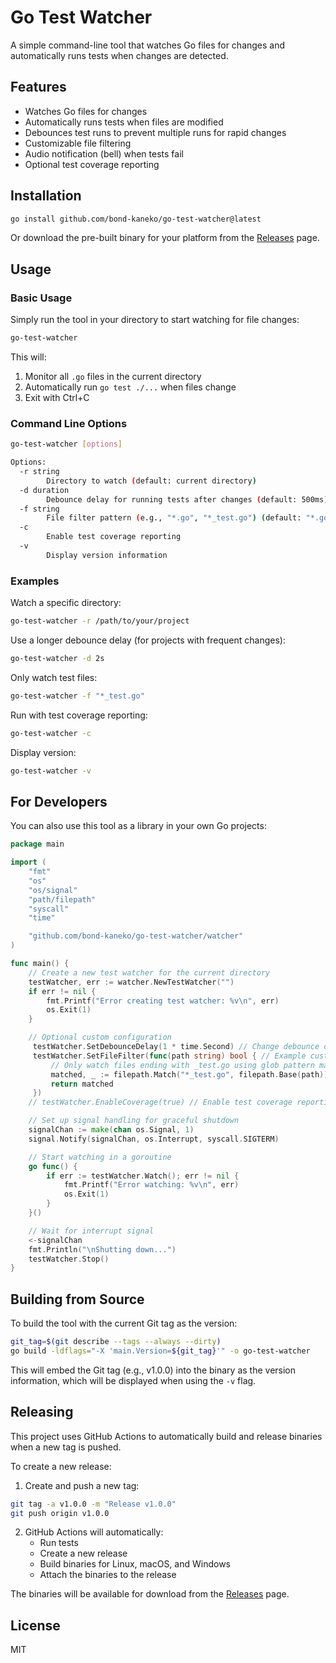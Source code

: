 # Go Test Watcher

A simple command-line tool that watches Go files for changes and automatically runs tests when changes are detected.

## Features

- Watches Go files for changes
- Automatically runs tests when files are modified
- Debounces test runs to prevent multiple runs for rapid changes
- Customizable file filtering
- Audio notification (bell) when tests fail
- Optional test coverage reporting

## Installation

```bash
go install github.com/bond-kaneko/go-test-watcher@latest
```

Or download the pre-built binary for your platform from the [Releases](https://github.com/bond-kaneko/go-test-watcher/releases) page.

## Usage

### Basic Usage

Simply run the tool in your directory to start watching for file changes:

```bash
go-test-watcher
```

This will:
1. Monitor all `.go` files in the current directory
2. Automatically run `go test ./...` when files change
3. Exit with Ctrl+C

### Command Line Options

```bash
go-test-watcher [options]

Options:
  -r string
        Directory to watch (default: current directory)
  -d duration
        Debounce delay for running tests after changes (default: 500ms)
  -f string
        File filter pattern (e.g., "*.go", "*_test.go") (default: "*.go")
  -c
        Enable test coverage reporting
  -v
        Display version information
```

### Examples

Watch a specific directory:
```bash
go-test-watcher -r /path/to/your/project
```

Use a longer debounce delay (for projects with frequent changes):
```bash
go-test-watcher -d 2s
```

Only watch test files:
```bash
go-test-watcher -f "*_test.go"
```

Run with test coverage reporting:
```bash
go-test-watcher -c
```

Display version:
```bash
go-test-watcher -v
```

## For Developers

You can also use this tool as a library in your own Go projects:

```go
package main

import (
	"fmt"
	"os"
	"os/signal"
	"path/filepath"
	"syscall"
	"time"

	"github.com/bond-kaneko/go-test-watcher/watcher"
)

func main() {
	// Create a new test watcher for the current directory
	testWatcher, err := watcher.NewTestWatcher("")
	if err != nil {
		fmt.Printf("Error creating test watcher: %v\n", err)
		os.Exit(1)
	}

	// Optional custom configuration
	 testWatcher.SetDebounceDelay(1 * time.Second) // Change debounce delay
	 testWatcher.SetFileFilter(func(path string) bool { // Example custom filter
	     // Only watch files ending with _test.go using glob pattern matching
	     matched, _ := filepath.Match("*_test.go", filepath.Base(path))
	     return matched
	 })
	// testWatcher.EnableCoverage(true) // Enable test coverage reporting

	// Set up signal handling for graceful shutdown
	signalChan := make(chan os.Signal, 1)
	signal.Notify(signalChan, os.Interrupt, syscall.SIGTERM)

	// Start watching in a goroutine
	go func() {
		if err := testWatcher.Watch(); err != nil {
			fmt.Printf("Error watching: %v\n", err)
			os.Exit(1)
		}
	}()

	// Wait for interrupt signal
	<-signalChan
	fmt.Println("\nShutting down...")
	testWatcher.Stop()
}
```

## Building from Source

To build the tool with the current Git tag as the version:

```bash
git_tag=$(git describe --tags --always --dirty)
go build -ldflags="-X 'main.Version=${git_tag}'" -o go-test-watcher
```

This will embed the Git tag (e.g., v1.0.0) into the binary as the version information, which will be displayed when using the `-v` flag.

## Releasing

This project uses GitHub Actions to automatically build and release binaries when a new tag is pushed.

To create a new release:

1. Create and push a new tag:
```bash
git tag -a v1.0.0 -m "Release v1.0.0"
git push origin v1.0.0
```

2. GitHub Actions will automatically:
   - Run tests
   - Create a new release
   - Build binaries for Linux, macOS, and Windows
   - Attach the binaries to the release

The binaries will be available for download from the [Releases](https://github.com/bond-kaneko/go-test-watcher/releases) page.

## License

MIT 